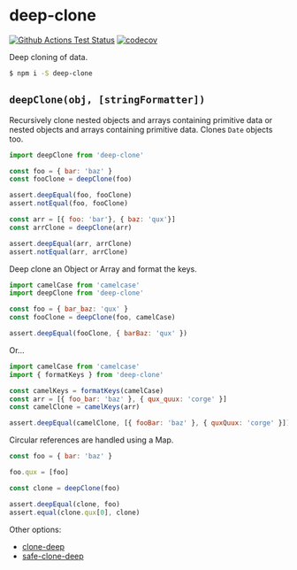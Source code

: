 # deep-clone

[![Github Actions Test Status](https://github.com/thebearingedge/deep-clone/workflows/test/badge.svg?branch=main)](https://github.com/thebearingedge/deep-clone/actions?query=workflow%3Atest+branch%3Amain)
[![codecov](https://codecov.io/gh/thebearingedge/deep-clone/branch/main/graph/badge.svg?token=PDH8IGTF1A)](https://codecov.io/gh/thebearingedge/deep-clone)

Deep cloning of data.

```bash
$ npm i -S deep-clone
```

`deepClone(obj, [stringFormatter])`
---

Recursively clone nested objects and arrays containing primitive data or nested objects and arrays containing primitive data. Clones `Date` objects too.

```javascript
import deepClone from 'deep-clone'

const foo = { bar: 'baz' }
const fooClone = deepClone(foo)

assert.deepEqual(foo, fooClone)
assert.notEqual(foo, fooClone)

const arr = [{ foo: 'bar'}, { baz: 'qux'}]
const arrClone = deepClone(arr)

assert.deepEqual(arr, arrClone)
assert.notEqual(arr, arrClone)
```

Deep clone an Object or Array and format the keys.

```javascript
import camelCase from 'camelcase'
import deepClone from 'deep-clone'

const foo = { bar_baz: 'qux' }
const fooClone = deepClone(foo, camelCase)

assert.deepEqual(fooClone, { barBaz: 'qux' })
```

Or...

```javascript
import camelCase from 'camelcase'
import { formatKeys } from 'deep-clone'

const camelKeys = formatKeys(camelCase)
const arr = [{ foo_bar: 'baz' }, { qux_quux: 'corge' }]
const camelClone = camelKeys(arr)

assert.deepEqual(camelClone, [{ fooBar: 'baz' }, { quxQuux: 'corge' }])
```

Circular references are handled using a Map.

```javascript
const foo = { bar: 'baz' }

foo.qux = [foo]

const clone = deepClone(foo)

assert.deepEqual(clone, foo)
assert.equal(clone.qux[0], clone)
```

Other options:
- [clone-deep](https://github.com/jonschlinkert/clone-deep)
- [safe-clone-deep](https://github.com/tracker1/safe-clone-deep)
